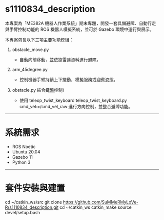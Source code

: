 # s1110834_description

本專案為「ME382A 機器人作業系統」期末專題，開發一套具備避障、自動行走與手臂控制功能的 ROS 機器人模擬系統，並可於 Gazebo 環境中運行與展示。


本專案包含以下三項主要功能模組：

1. obstacle_move.py
   - 自動向前移動，並依據雷達資料進行避障。

2. arm_45degree.py
   - 控制機器手臂持續上下擺動，模擬服務或迎賓姿態。

3. obstacle.py 結合鍵盤控制）  
   - 使用 teleop_twist_keyboard teleop_twist_keyboard.py cmd_vel:=/cmd_vel_raw 進行方向控制，並整合避障功能。

---

# 系統需求

- ROS Noetic
- Ubuntu 20.04
- Gazebo 11
- Python 3

---

# 套件安裝與建置

cd ~/catkin_ws/src
git clone https://github.com/SuMMeRMyLoVe-R/s1110834_description.git
cd ~/catkin_ws
catkin_make
source devel/setup.bash